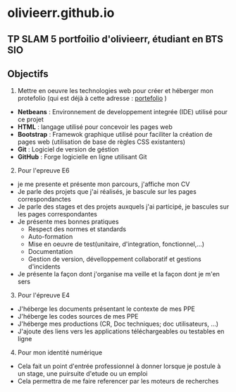 # olivieerr.github.io
TP SLAM 5 portfoilio d'olivieerr, étudiant en BTS SIO
---
## Objectifs
1. Mettre en oeuvre les technologies web pour créer et héberger mon protefolio (qui est déjà à cette adresse : [portefolio](https://site-en-vrac.com/portefolio) )

 - **Netbeans** : Environnement de developpement integrée (IDE) utilisé pour ce projet 
 - **HTML** : langage utilisé pour concevoir les pages web
 - **Bootstrap** : Framewok graphique utilisé pour faciliter la création de pages web (utilisation de base de règles CSS existanters)
 - **Git** : Logiciel de version de géstion
 - **GitHub** : Forge logicielle en ligne utilisant Git
 
2. Pour l'epreuve E6

  - je me presente et présente mon parcours, j'affiche mon CV
  - Je parle des projets que j'ai réalisés, je bascule sur les pages correspondanctes
  - Je parle des stages et des projets auxquels j'ai participé, je bascules sur les pages correspondantes
  - Je présente mes bonnes pratiques 
    - Respect des normes et standards
    - Auto-formation
    - Mise en oeuvre de test(unitaire, d'integration, fonctionnel,...)
    - Documentation
    - Gestion de version, dévelloppement collaboratif et gestions d'incidents
  - Je présente la façon dont j'organise ma veille et la façon dont je m'en sers
  
 3. Pour l'épreuve E4
 
   - J'héberge les documents présentant le contexte de mes PPE
   - J'héberge les codes sources de mes PPE
   - J'héberge mes productions (CR, Doc techniques; doc utilisateurs, ...)
   - J'ajoute des liens vers les applications téléchargeables ou testables en ligne
   
  4. Pour mon identité numérique
  
   - Cela fait un point d'entrée professionnel à donner lorsque je postule à un stage, une puirsuite d'etude ou un emploi
   - Cela permettra de me faire referencer par les moteurs de recherches 
